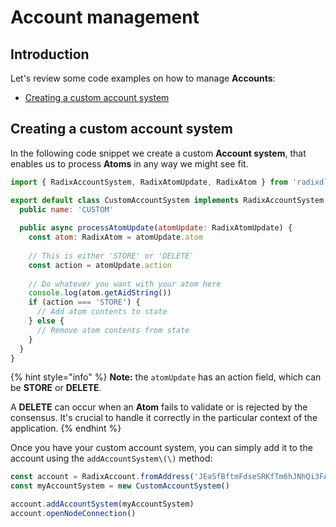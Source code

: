 # Account management

## Introduction

Let's review some code examples on how to manage **Accounts**:

* [Creating a custom account system](https://docs.radixdlt.com/alpha/developer/javascript-client-library-guide/code-examples#creating-a-custom-account-system)

## Creating a custom account system

In the following code snippet we create a custom **Account system**, that enables us to process **Atoms** in any way we might see fit.

```javascript
import { RadixAccountSystem, RadixAtomUpdate, RadixAtom } from 'radixdlt'

export default class CustomAccountSystem implements RadixAccountSystem {
  public name: 'CUSTOM'
  
  public async processAtomUpdate(atomUpdate: RadixAtomUpdate) {
    const atom: RadixAtom = atomUpdate.atom
    
    // This is either 'STORE' or 'DELETE'
    const action = atomUpdate.action
    
    // Do whatever you want with your atom here
    console.log(atom.getAidString())
    if (action === 'STORE') {
      // Add atom contents to state
    } else {
      // Remove atom contents from state
    }
  }
}
```

{% hint style="info" %}
**Note:** the `atomUpdate` has an action field, which can be **STORE** or **DELETE**.

A **DELETE** can occur when an **Atom** fails to validate or is rejected by the consensus. It's crucial to handle it correctly in the particular context of the application.
{% endhint %}

Once you have your custom account system, you can simply add it to the account using the `addAccountSystem\(\)` method:

```javascript
const account = RadixAccount.fromAddress('JEaSfBftmFdseSRKfTm6hJNhQi3FAEqmVzAPTxsf55wPqXvBxRB')
const myAccountSystem = new CustomAccountSystem()

account.addAccountSystem(myAccountSystem)
account.openNodeConnection()
```

